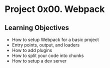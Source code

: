 # Project 0x00. Webpack

## Learning Objectives

- How to setup Webpack for a basic project
- Entry points, output, and loaders
- How to add plugins
- How to split your code into chunks
- How to setup a dev server

